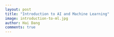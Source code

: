 ```yaml
---
layout: post
title: "Introduction to AI and Machine Learning"
image: introduction-to-ml.jpg
author: Hai Dang
comments: true
---
```

